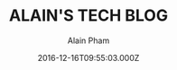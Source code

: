 ---
title: ALAIN'S TECH BLOG
github: https://github.com/alainpham/alainpham.github.io
demo: https://alainpham.github.io
author: Alain Pham
ssg:
  - Jekyll
cms:
  - Markdown
date: 2016-12-16T09:55:03.000Z
description: Personal blog to present projects and thoughts
draft: true
publish_date: '2016-12-16T09:55:03Z'
update_date: '2020-04-20T20:58:52Z'
github_star: 25
github_fork: 115
---